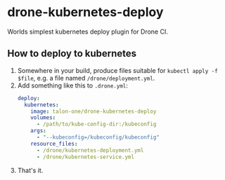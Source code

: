 # drone-kubernetes-deploy

Worlds simplest kubernetes deploy plugin for Drone CI.

## How to deploy to kubernetes

1. Somewhere in your build, produce files suitable for `kubectl apply -f
   $file`, e.g. a file named `/drone/deployment.yml`.
2. Add something like this to `.drone.yml`:
   ```yaml
   deploy:
     kubernetes:
       image: talon-one/drone-kubernetes-deploy
       volumes:
         - /path/to/kube-config-dir:/kubeconfig
       args:
         - "--kubeconfig=/kubeconfig/kubeconfig"
       resource_files:
         - /drone/kubernetes-deployment.yml
         - /drone/kubernetes-service.yml
   ```
3. That's it.
